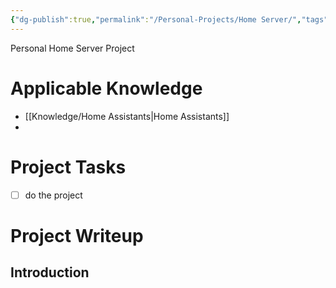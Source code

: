 ```yaml
---
{"dg-publish":true,"permalink":"/Personal-Projects/Home Server/","tags":["p_project","Compsci"]}
---
```


Personal Home Server Project
# Applicable Knowledge
- [[Knowledge/Home Assistants\|Home Assistants]]
- 


# Project Tasks
- [ ] do the project


# Project Writeup 

## Introduction 
